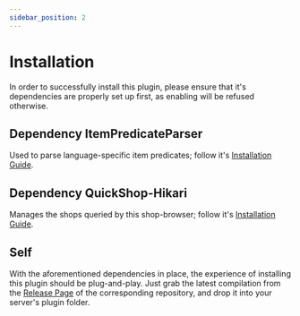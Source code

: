 ```yaml
---
sidebar_position: 2
---
```


# Installation

In order to successfully install this plugin, please ensure that it's dependencies are properly set up first, as enabling will be refused otherwise.

## Dependency ItemPredicateParser

Used to parse language-specific item predicates; follow it's [Installation Guide](https://blvckbytes.github.io/docs-item-predicate-parser/installation).

## Dependency QuickShop-Hikari

Manages the shops queried by this shop-browser; follow it's [Installation Guide](https://quickshop-community.github.io/QuickShop-Hikari-Documents/docs/setup/install).

## Self

With the aforementioned dependencies in place, the experience of installing this plugin should be plug-and-play. Just grab the latest compilation from the [Release Page](https://github.com/BlvckBytes/QuickShopSearch/releases) of the corresponding repository, and drop it into your server's plugin folder.